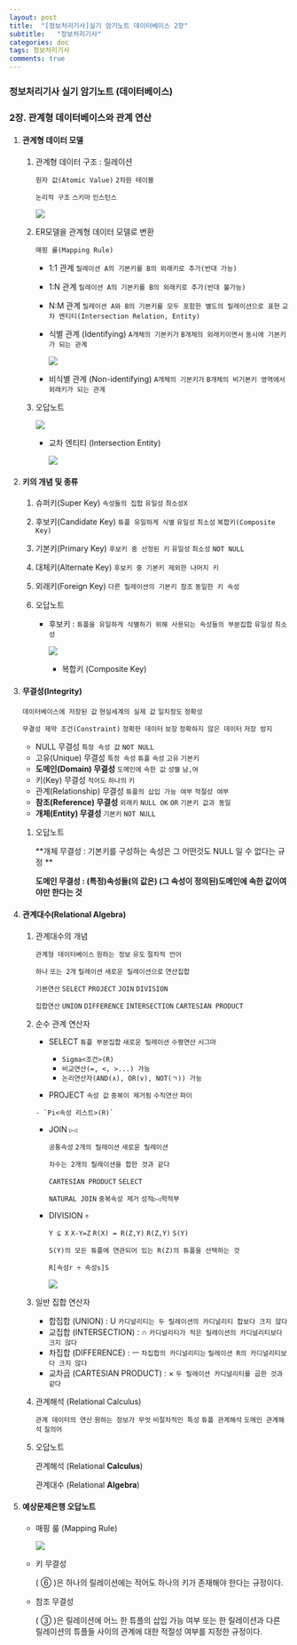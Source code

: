 ```yaml
---
layout: post
title:  "[정보처리기사]실기 암기노트 데이터베이스 2장"
subtitle:   "정보처리기사"
categories: doc
tags: 정보처리기사
comments: true
---
```


### 정보처리기사 실기 암기노트 (데이터베이스)

### 2장. 관계형 데이터베이스와 관계 연산

1. #### 관계형 데이터 모델

   1. 관계형 데이터 구조 : 릴레이션

      `원자 값(Atomic Value)` `2차원 테이블`

      `논리적 구조`  `스키마` `인스턴스`

      ![](https://i.imgur.com/TlwqRzO.png)

      

   2. ER모델을 관계형 데이터 모델로 변환

      `매핑 룰(Mapping Rule)`

      - 1:1 관계 `릴레이션 A의 기본키를 B의 외래키로 추가(반대 가능)`

      - 1:N 관계 `릴레이션 A의 기본키를 B의 외래키로 추가(반대 불가능)`

      - N:M 관계 `릴레이션 A와 B의 기본키를 모두 포함한 별도의 릴레이션으로 표현` `교차 엔티티(Intersection Relation, Entity)`

      - 식별 관계 (Identifying) `A개체의 기본키가` `B개체의 외래키이면서` `동시에 기본키가 되는 관계`

        ![](https://i.imgur.com/MWR395M.png)

      - 비식별 관계 (Non-identifying) `A개체의 기본키가` `B개체의 비기본키 영역에서` `외래키가 되는 관계`

      

   3. 오답노트

      ![](https://i.imgur.com/aRX5pWj.png)

      - 교차 엔티티 (Intersection Entity)

        ![](https://i.imgur.com/XfulMEM.png)



2. #### 키의 개념 및 종류

   1. 슈퍼키(Super Key) `속성들의 집합` `유일성` `최소성X`

   2. 후보키(Candidate Key) `튜플 유일하게 식별` `유일성` `최소성` `복합키(Composite Key)`

   3. 기본키(Primary Key) `후보키 중 선정된 키` `유일성` `최소성` `NOT NULL`

   4. 대체키(Alternate Key) `후보키 중 기본키 제외한 나머지 키`

   5. 외래키(Foreign Key) `다른 릴레이션의 기본키 참조` `동일한 키 속성`

   6. 오답노트

      - 후보키 : `튜플을 유일하게 식별하기 위해 사용되는 속성들의 부분집합` `유일성` `최소성`

        ![](https://i.imgur.com/XSRAPV8.png)

        - 복합키 (Composite Key)

   

3. #### 무결성(Integrity)

   `데이터베이스에 저장된 값` `현실세계의 실제 값` `일치정도` `정확성`

   `무결성 제약 조건(Constraint)` `정확한 데이터` `보장` `정확하지 않은 데이터` `저장 방지`

   - NULL 무결성 `특정 속성 값` `NOT NULL`
   - 고유(Unique) 무결성 `특정 속성` `튜플` `속성` `고유` `기본키`
   - **도메인(Domain) 무결성** `도메인에` `속한 값` `성별` `남,여`
   - 키(Key) 무결성 `적어도` `하나의` `키`
   - 관계(Relationship) 무결성 `튜플의 삽입 가능 여부` `적절성 여부`
   - **참조(Reference) 무결성** `외래키` `NULL OK` `OR` `기본키 값과 동일`
   - **개체(Entity) 무결성** `기본키` `NOT NULL`

   1. 오답노트

      **개체 무결성 : 기본키를 구성하는 속성은 그 어떤것도 NULL 일 수 없다는 규정 **

      **도메인 무결성 : (특정)속성들(의 값은) (그 속성이 정의된)도메인에 속한 값이여야만 한다는 것**

   

4. #### 관계대수(Relational Algebra)

   1. 관계대수의 개념

        `관계형 데이터베이스` `원하는 정보` `유도` `절차적 언어`

        `하나` `또는 2개` `릴레이션` `새로운 릴레이션으로` `연산집합`

        `기본연산` `SELECT` `PROJECT` `JOIN` `DIVISION`

        `집합연산` `UNION` `DIFFERENCE` `INTERSECTION` `CARTESIAN PRODUCT`

        

   2. 순수 관계 연산자

        - SELECT `튜플 부분집합` `새로운 릴레이션`  `수평연산` `시그마`

          - `Sigma<조건>(R)` 
          - `비교연산(=, <, >...) 가능` 
          - `논리연산자(AND(∧), OR(∨), NOT(ㄱ)) 가능` 

        -  PROJECT `속성 값` `중복이 제거됨` `수직연산` `파이`

          - `Pi<속성 리스트>(R)`

        - JOIN `▷◁`

          `공통속성` `2개의 릴레이션` `새로운 릴레이션`

          `차수는 2개의 릴레이션을 합한 것과 같다`

          `CARTESIAN PRODUCT` `SELECT`

          `NATURAL JOIN` `중복속성 제거` `성적▷◁학적부`

        - DIVISION `÷`

          `Y ⊆ X` `X-Y=Z` `R(X) = R(Z,Y)` `R(Z,Y)` `S(Y)` 

          `S(Y)의 모든 튜플에 연관되어 있는 R(Z)의 튜플을 선택하는 것`

          `R[속성r ÷ 속성s]S`

          ![](https://i.imgur.com/RXseZRx.png)

   3. 일반 집합 연산자

        - 합집합 (UNION) : U `카디널리티는 두 릴레이션의 카디널리티 합보다 크지 않다`
        - 교집합 (INTERSECTION) : ∩ `카디널리티가 적은 릴레이션의 카디널리티보다 크지 않다`
        - 차집합 (DIFFERENCE) : ㅡ `차집합의 카디널리티는` `릴레이션 R의 카디널리티보다 크지 않다`
        - 교차곱 (CARTESIAN PRODUCT) : × `두 릴레이션 카디널리티를 곱한 것과 같다`

        

   4. 관계해석 (Relational Calculus)

        `관계 데이터의 연산` `원하는 정보가 무엇` `비절차적인 특성` `튜플 관계해석` `도메인 관계해석` `질의어`

   

   5. 오답노트

      관계해석 (Relational **Calculus**)

      관계대수 (Relational **Algebra**)



5. #### 예상문제은행 오답노트

   - 매핑 룰 (Mapping Rule)

     ![](https://i.imgur.com/oJp39pf.png)

   - 키 무결성 

     ( ⑥ )은 하나의 릴레이션에는 적어도 하나의 키가 존재해야 한다는 규정이다.

   - 참조 무결성

     ( ③ )은 릴레이션에 어느 한 튜플의 삽입 가능 여부 또는 한 릴레이션과 다른 릴레이션의 튜플들 사이의 관계에 대한 적절성 여부를 지정한 규정이다.
